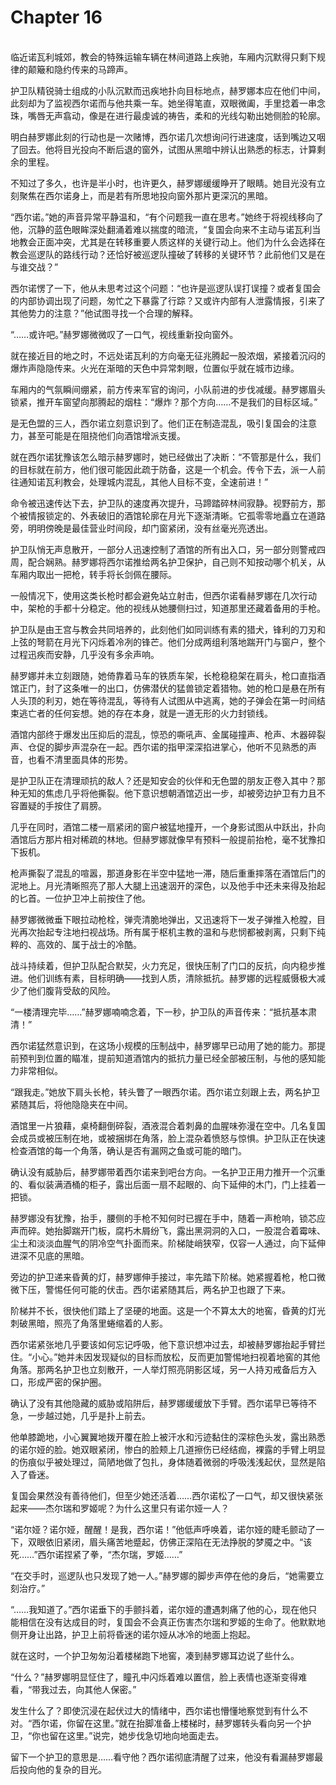 # Chapter 16

<br>
临近诺瓦利城郊，教会的特殊运输车辆在林间道路上疾驰，车厢内沉默得只剩下规律的颠簸和隐约传来的马蹄声。

护卫队精锐骑士组成的小队沉默而迅疾地扑向目标地点，赫罗娜本应在他们中间，此刻却为了监视西尔诺而与他共乘一车。她坐得笔直，双眼微阖，手里捻着一串念珠，嘴唇无声翕动，像是在进行最虔诚的祷告，柔和的光线勾勒出她侧脸的轮廓。

明白赫罗娜此刻的行动也是一次赌博，西尔诺几次想询问行进速度，话到嘴边又咽了回去。他将目光投向不断后退的窗外，试图从黑暗中辨认出熟悉的标志，计算剩余的里程。

不知过了多久，也许是半小时，也许更久，赫罗娜缓缓睁开了眼睛。她目光没有立刻聚焦在西尔诺身上，而是若有所思地投向窗外那片更深沉的黑暗。

“西尔诺。”她的声音异常平静温和，“有个问题我一直在思考。”她终于将视线移向了他，沉静的蓝色眼眸深处翻涌着难以揣度的暗流，“复国会向来不主动与诺瓦利当地教会正面冲突，尤其是在转移重要人质这样的关键行动上。他们为什么会选择在教会巡逻队的路线行动？还恰好被巡逻队撞破了转移的关键环节？此前他们又是在与谁交战？”

西尔诺愣了一下，他从未思考过这个问题：“也许是巡逻队误打误撞？或者复国会的内部协调出现了问题，匆忙之下暴露了行踪？又或许内部有人泄露情报，引来了其他势力的注意？”他试图寻找一个合理的解释。

“……或许吧。”赫罗娜微微叹了一口气，视线重新投向窗外。

就在接近目的地之时，不远处诺瓦利的方向毫无征兆腾起一股浓烟，紧接着沉闷的爆炸声隐隐传来。火光在渐暗的天色中异常刺眼，位置似乎就在城市边缘。

车厢内的气氛瞬间绷紧，前方传来军官的询问，小队前进的步伐减缓。赫罗娜眉头锁紧，推开车窗望向那腾起的烟柱：“爆炸？那个方向……不是我们的目标区域。”

是无色盟的三人，西尔诺立刻意识到了。他们正在制造混乱，吸引复国会的注意力，甚至可能是在阻挠他们向酒馆增派支援。

就在西尔诺犹豫该怎么暗示赫罗娜时，她已经做出了决断：“不管那是什么，我们的目标就在前方，他们很可能因此疏于防备，这是一个机会。传令下去，派一人前往通知诺瓦利教会，处理城内混乱，其他人目标不变，全速前进！”

命令被迅速传达下去，护卫队的速度再次提升，马蹄踏碎林间寂静。视野前方，那个被情报锁定的、外表破旧的酒馆轮廓在月光下逐渐清晰。它孤零零地矗立在道路旁，明明傍晚是最佳营业时间段，却门窗紧闭，没有丝毫光亮透出。

护卫队悄无声息散开，一部分人迅速控制了酒馆的所有出入口，另一部分则警戒四周，配合娴熟。赫罗娜将西尔诺推给两名护卫保护，自己则不知按动哪个机关，从车厢内取出一把枪，转手将长剑佩在腰际。

一般情况下，使用这类长枪时都会避免站立射击，但西尔诺看赫罗娜在几次行动中，架枪的手都十分稳定。他的视线从她腰侧扫过，知道那里还藏着备用的手枪。

护卫队是由王宫与教会共同培养的，此刻他们如同训练有素的猎犬，锋利的刀刃和上弦的弩箭在月光下闪烁着冷冽的锋芒。他们分成两组利落地踹开门与窗户，整个过程迅疾而安静，几乎没有多余声响。

赫罗娜并未立刻跟随，她倚靠着马车的铁质车架，长枪稳稳架在肩头，枪口直指酒馆正门，封了这条唯一的出口，仿佛潜伏的猛兽锁定着猎物。她的枪口是悬在所有人头顶的利刃，她在等待混乱，等待有人试图从中逃离，她的子弹会在第一时间结束逃亡者的任何妄想。她的存在本身，就是一道无形的火力封锁线。

酒馆内部终于爆发出压抑后的混乱，惊恐的嘶吼声、金属碰撞声、枪声、木器碎裂声、仓促的脚步声混杂在一起。西尔诺的指甲深深掐进掌心，他听不见熟悉的声音，也看不清里面具体的形势。

是护卫队正在清理顽抗的敌人？还是知安会的伙伴和无色盟的朋友正卷入其中？那种无知的焦虑几乎将他撕裂。他下意识想朝酒馆迈出一步，却被旁边护卫有力且不容置疑的手按住了肩膀。

几乎在同时，酒馆二楼一扇紧闭的窗户被猛地撞开，一个身影试图从中跃出，扑向酒馆后方那片相对稀疏的林地。但赫罗娜就像早有预料一般提前抬枪，毫不犹豫扣下扳机。

枪声撕裂了混乱的喧嚣，那道身影在半空中猛地一滞，随后重重摔落在酒馆后门的泥地上。月光清晰照亮了那人大腿上迅速洇开的深色，以及他手中还未来得及抬起的匕首。一位护卫冲上前按住了他。

赫罗娜微微垂下眼拉动枪栓，弹壳清脆地弹出，又迅速将下一发子弹推入枪膛，目光再次抬起专注地扫视战场。所有属于枢机主教的温和与悲悯都被剥离，只剩下纯粹的、高效的、属于战士的冷酷。

战斗持续着，但护卫队配合默契，火力充足，很快压制了门口的反抗，向内稳步推进。他们训练有素，目标明确——找到人质，清除抵抗。赫罗娜的远程威慑极大减少了他们腹背受敌的风险。

“一楼清理完毕……”赫罗娜喃喃念着，下一秒，护卫队的声音传来：“抵抗基本肃清！”

西尔诺猛然意识到，在这场小规模的压制战中，赫罗娜早已动用了她的能力。那提前预判到位置的瞄准，提前知道酒馆内的抵抗力量已经全部被压制，与他的感知能力非常相似。

“跟我走。”她放下肩头长枪，转头瞥了一眼西尔诺。西尔诺立刻跟上去，两名护卫紧随其后，将他隐隐夹在中间。

酒馆里一片狼藉，桌椅翻倒碎裂，酒液混合着刺鼻的血腥味弥漫在空中。几名复国会成员或被压制在地，或被捆绑在角落，脸上混杂着愤怒与惊惧。护卫队正在快速检查酒馆的每一个角落，确认是否有漏网之鱼或可能的暗门。

确认没有威胁后，赫罗娜带着西尔诺来到吧台方向。一名护卫正用力推开一个沉重的、看似装满酒桶的柜子，露出后面一扇不起眼的、向下延伸的木门，门上挂着一把锁。

赫罗娜没有犹豫，抬手，腰侧的手枪不知何时已握在手中，随着一声枪响，锁芯应声而碎。她抬脚踹开门板，腐朽木屑纷飞，露出黑洞洞的入口，一股混合着霉味、尘土和淡淡血腥气的阴冷空气扑面而来。阶梯陡峭狭窄，仅容一人通过，向下延伸进深不见底的黑暗。

旁边的护卫递来昏黄的灯，赫罗娜伸手接过，率先踏下阶梯。她紧握着枪，枪口微微下压，警惕任何可能的伏击。西尔诺紧随其后，两名护卫也跟了下来。

阶梯并不长，很快他们踏上了坚硬的地面。这是一个不算太大的地窖，昏黄的灯光刺破黑暗，照亮了角落里蜷缩着的人影。

西尔诺紧张地几乎要该如何忘记呼吸，他下意识想冲过去，却被赫罗娜抬起手臂拦住。“小心。”她并未因发现疑似的目标而放松，反而更加警惕地扫视着地窖的其他角落。那两名护卫也立刻散开，一人举灯照亮阴影区域，另一人持刃戒备后方入口，形成严密的保护圈。

确认了没有其他隐藏的威胁或陷阱后，赫罗娜缓缓放下手臂。西尔诺早已等待不急，一步越过她，几乎是扑上前去。

他单膝跪地，小心翼翼地拨开覆在脸上被汗水和污迹黏住的深棕色头发，露出熟悉的诺尔娅的脸。她双眼紧闭，惨白的脸颊上几道擦伤已经结痂，裸露的手臂上明显的伤痕似乎被处理过，简陋地做了包扎，身体随着微弱的呼吸浅浅起伏，显然是陷入了昏迷。

复国会果然没有善待他们，但至少她还活着……西尔诺松了一口气，却又很快紧张起来——杰尔瑞和罗姬呢？为什么这里只有诺尔娅一人？

“诺尔娅？诺尔娅，醒醒！是我，西尔诺！”他低声呼唤着，诺尔娅的睫毛颤动了一下，双眼依旧紧闭，眉头痛苦地蹙起，仿佛正深陷在无法挣脱的梦魇之中。“该死……”西尔诺捏紧了拳，“杰尔瑞，罗姬……”

“在交手时，巡逻队也只发现了她一人。”赫罗娜的脚步声停在他的身后，“她需要立刻治疗。”

“……我知道了。”西尔诺垂下的手颤抖着，诺尔娅的遭遇刺痛了他的心，现在他只能相信在没有达成目的时，复国会不会真正伤害杰尔瑞和罗姬的生命了。他默默地侧开身让出路，护卫上前将昏迷的诺尔娅从冰冷的地面上抱起。

就在这时，一个护卫匆匆沿着楼梯跑下地窖，凑到赫罗娜耳边说了些什么。

“什么？”赫罗娜明显怔住了，瞳孔中闪烁着难以置信，脸上表情也逐渐变得难看，“带我过去，向其他人保密。”

发生什么了？即使沉浸在起伏过大的情绪中，西尔诺也懵懂地察觉到有什么不对。“西尔诺，你留在这里。”就在抬脚准备上楼梯时，赫罗娜转头看向另一个护卫，“你也留在这里。”说完，她步伐急切地向地面走去。

留下一个护卫的意思是……看守他？西尔诺彻底清醒了过来，他没有看漏赫罗娜最后投向他的复杂的目光。
